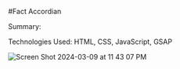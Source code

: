 #Fact Accordian

Summary: 

Technologies Used: HTML, CSS, JavaScript, GSAP

![Screen Shot 2024-03-09 at 11 43 07 PM](https://github.com/quisethecoder/faq-accordian/assets/97071278/5e472b3e-08a5-46d6-b110-03ceac6da2d7)

